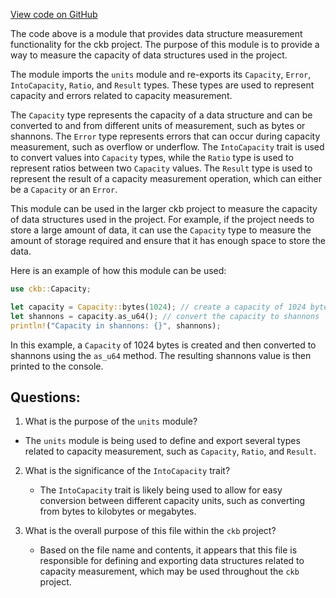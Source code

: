 [View code on GitHub](https://github.com/nervosnetwork/ckb/blob/develop/util/occupied-capacity/core/src/lib.rs)

The code above is a module that provides data structure measurement functionality for the ckb project. The purpose of this module is to provide a way to measure the capacity of data structures used in the project.

The module imports the `units` module and re-exports its `Capacity`, `Error`, `IntoCapacity`, `Ratio`, and `Result` types. These types are used to represent capacity and errors related to capacity measurement.

The `Capacity` type represents the capacity of a data structure and can be converted to and from different units of measurement, such as bytes or shannons. The `Error` type represents errors that can occur during capacity measurement, such as overflow or underflow. The `IntoCapacity` trait is used to convert values into `Capacity` types, while the `Ratio` type is used to represent ratios between two `Capacity` values. The `Result` type is used to represent the result of a capacity measurement operation, which can either be a `Capacity` or an `Error`.

This module can be used in the larger ckb project to measure the capacity of data structures used in the project. For example, if the project needs to store a large amount of data, it can use the `Capacity` type to measure the amount of storage required and ensure that it has enough space to store the data.

Here is an example of how this module can be used:

```rust
use ckb::Capacity;

let capacity = Capacity::bytes(1024); // create a capacity of 1024 bytes
let shannons = capacity.as_u64(); // convert the capacity to shannons
println!("Capacity in shannons: {}", shannons);
```

In this example, a `Capacity` of 1024 bytes is created and then converted to shannons using the `as_u64` method. The resulting shannons value is then printed to the console.
## Questions:
 1. What is the purpose of the `units` module?
   - The `units` module is being used to define and export several types related to capacity measurement, such as `Capacity`, `Ratio`, and `Result`.

2. What is the significance of the `IntoCapacity` trait?
   - The `IntoCapacity` trait is likely being used to allow for easy conversion between different capacity units, such as converting from bytes to kilobytes or megabytes.

3. What is the overall purpose of this file within the `ckb` project?
   - Based on the file name and contents, it appears that this file is responsible for defining and exporting data structures related to capacity measurement, which may be used throughout the `ckb` project.
